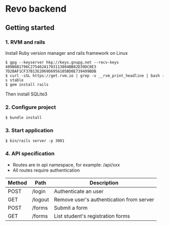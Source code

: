 # Revo backend

## Getting started

### 1. RVM and rails

Install Ruby version manager and rails framework on Linux

```
$ gpg --keyserver hkp://keys.gnupg.net --recv-keys 409B6B1796C275462A1703113804BB82D39DC0E3 7D2BAF1CF37B13E2069D6956105BD0E739499BDB
$ curl -sSL https://get.rvm.io | grep -v __rvm_print_headline | bash -s stable
$ gem install rails
```
Then install SQLite3

### 2. Configure project

```
$ bundle install
```

### 3. Start application
```
$ bin/rails server -p 3001
```

### 4. API specification

- Routes are in api namespace, for example: /api/xxx
- All routes require authentication

Method | Path | Description
--- | --- | ---
POST | /login | Authenticate an user
GET | /logout | Remove user's authentication from server
POST | /forms | Submit a form
GET | /forms | List student's registration forms

